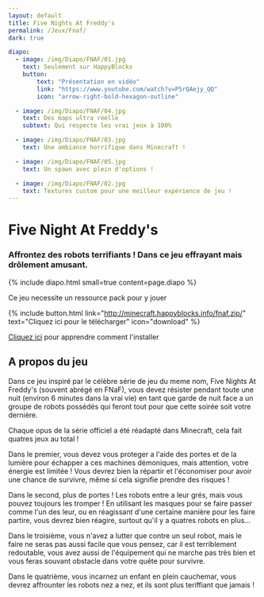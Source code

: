 ```yaml
---
layout: default
title: Five Nights At Freddy's
permalink: /Jeux/Fnaf/
dark: true

diapo:
  - image: /img/Diapo/FNAF/01.jpg
    text: Seulement sur HappyBlocks
    button:
        text: "Présentation en vidéo"
        link: "https://www.youtube.com/watch?v=P5rQAejy_QQ"
        icon: "arrow-right-bold-hexagon-outline"

  - image: /img/Diapo/FNAF/04.jpg
    text: Des maps ultra réelle
    subtext: Qui respecte les vrai jeux à 100%

  - image: /img/Diapo/FNAF/03.jpg
    text: Une ambiance horrifique dans Minecraft !

  - image: /img/Diapo/FNAF/05.jpg
    text: Un spawn avec plein d'options !

  - image: /img/Diapo/FNAF/02.jpg
    text: Textures custom pour une meilleur expérience de jeu !
---
```


# Five Night At Freddy's
### Affrontez des robots terrifiants ! Dans ce jeu effrayant mais drôlement amusant.

{% include diapo.html small=true content=page.diapo %}


Ce jeu necessite un ressource pack pour y jouer

{% include button.html link="http://minecraft.happyblocks.info/fnaf.zip/" text="Cliquez ici pour le télécharger" icon="download" %}

[Cliquez ici](http://minecraft-fr.gamepedia.com/Tutoriels/Packs_de_ressources#Windows) pour apprendre comment l'installer

## A propos du jeu

Dans ce jeu inspiré par le célèbre série de jeu du meme nom, Five Nights At Freddy's (souvent abrégé en FNaF), vous devez résister pendant toute une nuit (environ 6 minutes dans la vrai vie) en tant que garde de nuit face a un groupe de robots possédés qui feront tout pour que cette soirée soit votre dernière.

Chaque opus de la série officiel a été réadapté dans Minecraft, cela fait quatres jeux au total !

Dans le premier, vous devez vous proteger a l'aide des portes et de la lumière pour échapper a ces machines démoniques, mais attention, votre énergie est limitée ! Vous devrez bien la répartir et l'économiser pour avoir une chance de survivre, même si cela signifie prendre des risques !

Dans le second, plus de portes ! Les robots entre a leur grés, mais vous pouvez toujours les tromper ! En utilisant les masques pour se faire passer comme l'un des leur, ou en réagissant d'une certaine manière pour les faire partire, vous devrez bien réagire, surtout qu'il y a quatres robots en plus...

Dans le troisième, vous n'avez a lutter que contre un seul robot, mais le faire ne seras pas aussi facile que vous pensez, car il est terriblement redoutable, vous avez aussi de l'équipement qui ne marche pas très bien et vous feras souvant obstacle dans votre quête pour survivre.

Dans le quatrième, vous incarnez un enfant en plein cauchemar, vous devrez affrounter les robots nez a nez, et ils sont plus teriffiant que jamais !
